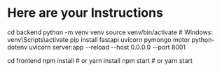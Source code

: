 # Here are your Instructions


cd backend
python -m venv venv
source venv/bin/activate  # Windows: venv\Scripts\activate
pip install fastapi uvicorn pymongo motor python-dotenv
uvicorn server:app --reload --host 0.0.0.0 --port 8001


cd frontend
npm install  # or yarn install
npm start    # or yarn start
